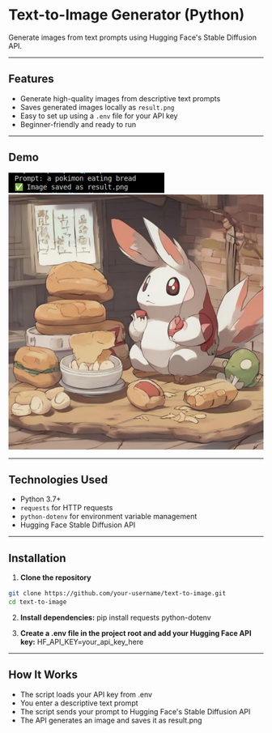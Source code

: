 # Text-to-Image Generator (Python)

Generate images from text prompts using Hugging Face's Stable Diffusion API.

---

## Features

- Generate high-quality images from descriptive text prompts
- Saves generated images locally as `result.png`
- Easy to set up using a `.env` file for your API key
- Beginner-friendly and ready to run

---

## Demo
![prompt](Images/ss.png)
![result](Images/result.png)

---

## Technologies Used

- Python 3.7+
- `requests` for HTTP requests
- `python-dotenv` for environment variable management
- Hugging Face Stable Diffusion API

---

## Installation

1. **Clone the repository**

```bash
git clone https://github.com/your-username/text-to-image.git
cd text-to-image
```
2. **Install dependencies:**
  pip install requests python-dotenv

3. **Create a .env file in the project root and add your Hugging Face API key:**
HF_API_KEY=your_api_key_here
---

## How It Works
- The script loads your API key from .env
- You enter a descriptive text prompt
- The script sends your prompt to Hugging Face's Stable Diffusion API
- The API generates an image and saves it as result.png
